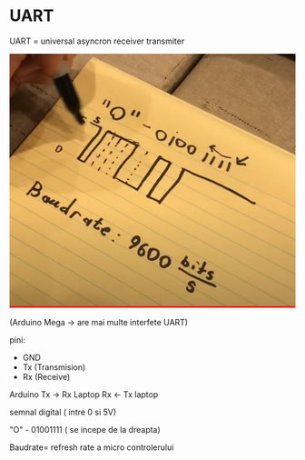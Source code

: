 <h1>UART</h1>

UART = universal asyncron receiver transmiter

<img src="_img/uart/1.JPG" alt="Semnal UART" />

(Arduino Mega -> are mai multe interfete UART)

pini:
- GND
- Tx (Transmision)
- Rx (Receive)

Arduino Tx -> Rx Laptop
Rx <- Tx laptop

semnal digital ( intre 0 si 5V)

"O" - 01001111 ( se incepe de la dreapta)

Baudrate= refresh rate a micro controlerului